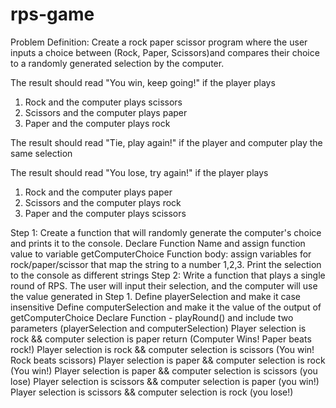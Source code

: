 # rps-game

Problem Definition:
Create a rock paper scissor program where the user inputs a choice between (Rock, Paper, Scissors)and compares their choice to a randomly generated selection by the computer. 

The result should read "You win, keep going!" if the player plays
1. Rock and the computer plays scissors
2. Scissors and the computer plays paper
3. Paper and the computer plays rock

The result should read "Tie, play again!" if the player and computer play the same selection

The result should read "You lose, try again!" if the player plays
1. Rock and the computer plays paper
2. Scissors and the computer plays rock
3. Paper and the computer plays scissors

Step 1: Create a function that will randomly generate the computer's choice and prints it to the console. 
    Declare Function Name and assign function value to variable getComputerChoice
        Function body: assign variables for rock/paper/scissor that map the string to a number 1,2,3. 
        Print the selection to the console as different strings
Step 2: Write a function that plays a single round of RPS. The user will input their selection, and the computer will use the value generated in Step 1.
    Define playerSelection and make it case insensitive
    Define computerSelection and make it the value of the output of getComputerChoice
    Declare Function - playRound() and include two parameters (playerSelection and computerSelection)
    Player selection is rock && computer selection is paper return (Computer Wins! Paper beats rock!)
    Player selection is rock && computer selection is scissors (You win! Rock beats scissors)
    Player selection is paper && computer selection is rock (You win!)
    Player selection is paper && computer selection is scissors (you lose)
    Player selection is scissors && computer selection is paper (you win!)
    Player selection is scissors && computer selection is rock (you lose!)